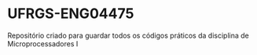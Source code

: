 # UFRGS-ENG04475

Repositório criado para guardar todos os códigos práticos da disciplina de Microprocessadores I

